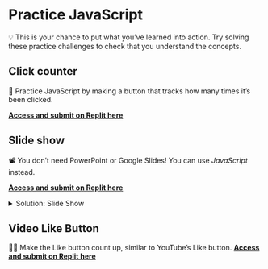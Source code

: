 # Practice JavaScript

<aside>

💡 This is your chance to put what you’ve learned into action. Try solving these practice challenges to check that you understand the concepts.

</aside>

## Click counter

<aside>

🔢 Practice JavaScript by making a button that tracks how many times it’s been clicked.

[**Access and submit on Replit here**](https://replit.com/team/tk8-web-foundations/Click-Counter)

</aside>

## Slide show

<aside>

📽️ You don’t need PowerPoint or Google Slides! You can use _JavaScript_ instead.

[**Access and submit on Replit here**](https://replit.com/team/tk8-web-foundations/Slide-Show)

</aside>

<details><summary>Solution: Slide Show</summary>

<div style="position: relative; padding-bottom: 56.25%; height: 0;"><iframe src="https://youtube.com/embed/Bqw7t_Q3eZw" frameborder="0" webkitallowfullscreen mozallowfullscreen allowfullscreen style="position: absolute; top: 0; left: 0; width: 100%; height: 100%;"></iframe></div>

</details>

## Video Like Button

<aside>

👍🏿 Make the Like button count up, similar to YouTube’s Like button.
[**Access and submit on Replit here**](https://replit.com/team/tk8-web-foundations/Video-Like-Button)

</aside>